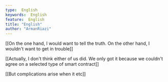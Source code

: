 ```yaml
---
type:  English
keywords:  English
feature:  English
title: "English"
author: "ArmanRiazi"
---
```

[[On the one hand, I would want to tell the truth. On the other hand, I wouldn't want to get in trouble]] 


[[Actually, I don't think either of us did. We only got it because we couldn't agree on a selected type of smart contract]]

[[But complications arise when it etc]]

